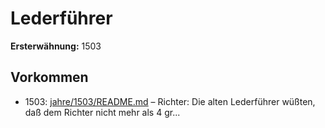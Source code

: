 # Lederführer

**Ersterwähnung:** 1503

## Vorkommen
- 1503: [jahre/1503/README.md](../jahre/1503/README.md) – Richter: Die alten Lederführer wüßten, daß dem
Richter nicht mehr als 4 gr...
